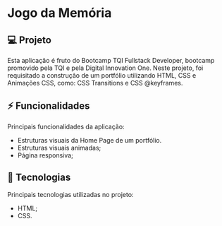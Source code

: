 # Jogo da Memória

## 💻 Projeto

Esta aplicação é fruto do Bootcamp TQI Fullstack Developer, bootcamp promovido pela TQI e pela Digital Innovation One. Neste projeto, foi requisitado a construção de um 
portfólio utilizando HTML, CSS e Animações CSS, como: CSS Transitions e CSS @keyframes.

## ⚡ Funcionalidades

Principais funcionalidades da aplicação:
- Estruturas visuais da Home Page de um portfólio.
- Estruturas visuais animadas;
- Página responsiva; 


## 🚀 Tecnologias

Principais tecnologias utilizadas no projeto:
- HTML;
- CSS.
